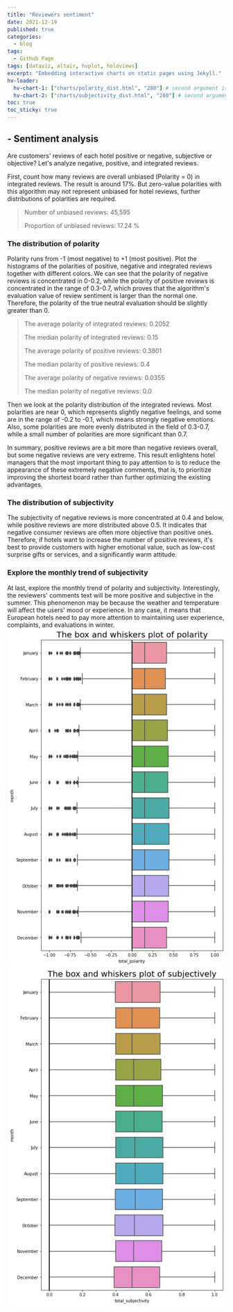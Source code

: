 ```yaml
---
title: "Reviewers sentiment"
date: 2021-12-19
published: true
categories:
  - blog
tags:
  - Github Page
tags: [dataviz, altair, hvplot, holoviews]
excerpt: "Embedding interactive charts on static pages using Jekyll."
hv-loader:
  hv-chart-1: ["charts/polarity_dist.html", "280"] # second argument is the height
  hv-chart-2: ["charts/subjectivity_dist.html", "280"] # second argument is the height
toc: true
toc_sticky: true
---
```


## - Sentiment analysis

Are customers' reviews of each hotel positive or negative, subjective or objective? Let's analyze negative, positive, and integrated reviews.

First, count how many reviews are overall unbiased (Polarity = 0) in integrated reviews. The result is around 17%. But zero-value polarities with this algorithm may not represent unbiased for hotel reviews, further distributions of polarities are required.

> Number of unbiased reviews: 45,595
>
> Proportion of unbiased reviews: 17.24 %

### The distribution of polarity

Polarity runs from -1 (most negative) to +1 (most positive). Plot the histograms of the polarities of positive, negative and integrated reviews together with different colors. We can see that the polarity of negative reviews is concentrated in 0-0.2, while the polarity of positive reviews is concentrated in the range of 0.3-0.7, which proves that the algorithm's evaluation value of review sentiment is larger than the normal one. Therefore, the polarity of the true neutral evaluation should be slightly greater than 0.

> The average polarity of integrated reviews: 0.2052
>
> The median polarity of integrated reviews: 0.15
>
> The average polarity of positive reviews: 0.3801
>
> The median polarity of positive reviews: 0.4
>
> The average polarity of negative reviews: 0.0355
>
> The median polarity of negative reviews: 0.0

Then we look at the polarity distribution of the integrated reviews. Most polarities are near 0, which represents slightly negative feelings, and some are in the range of -0.2 to -0.1, which means strongly negative emotions. Also, some polarities are more evenly distributed in the field of 0.3-0.7, while a small number of polarities are more significant than 0.7.

<div id="hv-chart-1"></div>

In summary, positive reviews are a bit more than negative reviews overall, but some negative reviews are very extreme. This result enlightens hotel managers that the most important thing to pay attention to is to reduce the appearance of these extremely negative comments, that is, to prioritize improving the shortest board rather than further optimizing the existing advantages.

### The distribution of subjectivity

The subjectivity of negative reviews is more concentrated at 0.4 and below, while positive reviews are more distributed above 0.5. It indicates that negative consumer reviews are often more objective than positive ones. Therefore, if hotels want to increase the number of positive reviews, it's best to provide customers with higher emotional value, such as low-cost surprise gifts or services, and a significantly warm attitude.

<div id="hv-chart-2"></div>

### Explore the monthly trend of subjectivity

At last, explore the monthly trend of polarity and subjectivity. Interestingly, the reviewers' comments text will be more positive and subjective in the summer. This phenomenon may be because the weather and temperature will affect the users' mood or experience. In any case, it means that European hotels need to pay more attention to maintaining user experience, complaints, and evaluations in winter.![](https://github.com/keeea/Hotel_Review_Analysis/blob/main/assets/images/polarity_trend.png?raw=true "fig.1 - Polarity trend")![](https://github.com/keeea/Hotel_Review_Analysis/blob/main/assets/images/sub_trend.png?raw=true "Subjectivity trend")
